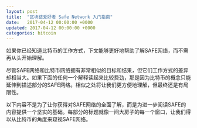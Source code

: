 ```yaml
---
layout: post
title:  "区块链爱好者 Safe Network 入门指南"
date:   2017-04-12 00:00:00 +0000
updated: 2017-04-12 00:00:00 +0000
categories: bitcoin
---
```

如果你已经知道比特币的工作方式，下文能够更好地帮助了解SAFE网络，而不需再从头开始理解。

尽管SAFE网络和比特币网络拥有非常相似的目标和结果，但它们工作方式的差异却相当大。如果下面的任何一个解释读起来比较费劲，那是因为比特币的概念只能延伸到描述部分的SAFE网络。相似之处将让我们更方便地理解，但最终还是有局限性。

以下内容不是为了让你获得对SAFE网络的全面了解，而是为进一步阅读SAFE的内容提供一个坚实的基础。每部分的标题就像一间大房子的每一个窗口，让我们得以从比特币的角度来窥视SAFE网络。

